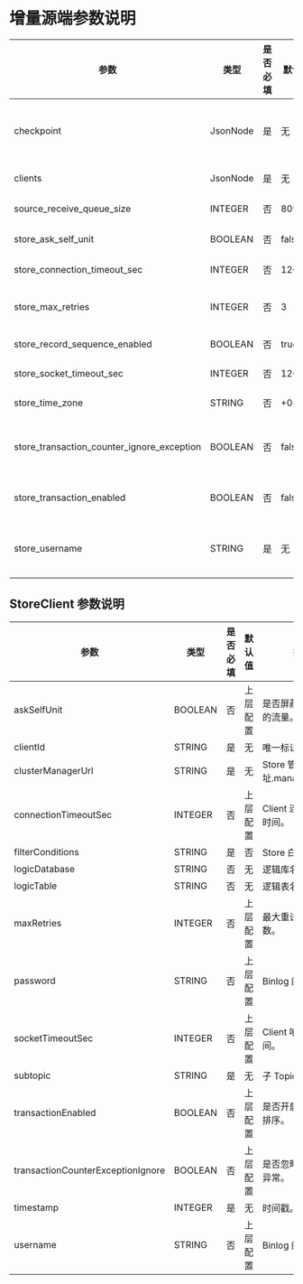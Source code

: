 # 增量源端参数说明

|                     参数                     |    类型    | 是否必填 |  默认值   |                            描述                            |
|--------------------------------------------|----------|------|--------|----------------------------------------------------------|
| checkpoint                                 | JsonNode | 是    | 无      | 格式为 {"clientId": "timestamp", "clientId2": "timestamp"}。 |
| clients                                    | JsonNode | 是    | 无      | Store Client 列表。                                         |
| source_receive_queue_size                  | INTEGER  | 否    | 8096   | Queue 的大小。                                               |
| store_ask_self_unit                        | BOOLEAN  | 否    | false  | 确定是否屏蔽其余的数据。                                             |
| store_connection_timeout_sec               | INTEGER  | 否    | 120    | Store 连接超时。                                              |
| store_max_retries                          | INTEGER  | 否    | 3      | Store 拉取数据的最大重试次数。                                       |
| store_record_sequence_enabled              | BOOLEAN  | 否    | true   | 是否开启序列记录。                                                |
| store_socket_timeout_sec                   | INTEGER  | 否    | 120    | Store Socket 连接超时。                                       |
| store_time_zone                            | STRING   | 否    | +08:00 | 设置 Store 拉取时间的时区。                                        |
| store_transaction_counter_ignore_exception | BOOLEAN  | 否    | false  | Transaction 计算需要是否需要忽略错误，新特性临时配置项。                       |
| store_transaction_enabled                  | BOOLEAN  | 否    | false  | Transaction 序号开关是否开启。                                    |
| store_username                             | STRING   | 是    | 无      | Store 拉取密码，oms_cm 中 Consumer 的账号。                        |

## StoreClient 参数说明

|                参数                 |   类型    | 是否必填 | 默认值  |              描述               |
|-----------------------------------|---------|------|------|-------------------------------|
| askSelfUnit                       | BOOLEAN | 否    | 上层配置 | 是否屏蔽其它区域的流量。                  |
| clientId                          | STRING  | 是    | 无    | 唯一标识。                         |
| clusterManagerUrl                 | STRING  | 是    | 无    | Store 管控 CM 地址.manager.host。 |
| connectionTimeoutSec              | INTEGER | 否    | 上层配置 | Client 连接超时的时间。               |
| filterConditions                  | STRING  | 是    | 否    | Store 白名单。                    |
| logicDatabase                     | STRING  | 否    | 无    | 逻辑库名。                         |
| logicTable                        | STRING  | 否    | 无    | 逻辑表名。                         |
| maxRetries                        | INTEGER | 否    | 上层配置 | 最大重试连接次数。                     |
| password                          | STRING  | 否    | 上层配置 | Binlog 的密码。                   |
| socketTimeoutSec                  | INTEGER | 否    | 上层配置 | Client 响应超时时间。                |
| subtopic                          | STRING  | 是    | 无    | 子 Topic。                      |
| transactionEnabled                | BOOLEAN | 否    | 上层配置 | 是否开启事务序号排序。                   |
| transactionCounterExceptionIgnore | BOOLEAN | 否    | 上层配置 | 是否忽略事务排序异常。                   |
| timestamp                         | INTEGER | 是    | 无    | 时间戳。                          |
| username                          | STRING  | 否    | 上层配置 | Binlog 的用户名。                  |

